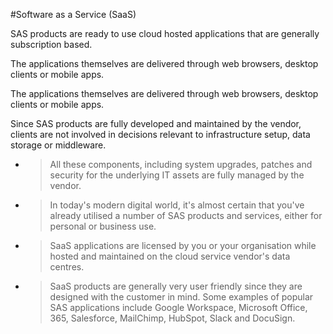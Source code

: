 #Software as a Service (SaaS)

SAS products are ready to use cloud hosted applications that are generally subscription based.

The applications themselves are delivered through web browsers, desktop clients or mobile apps.

The applications themselves are delivered through web browsers, desktop clients or mobile apps.

Since SAS products are fully developed and maintained by the vendor, clients are not involved in decisions relevant to infrastructure setup, data storage or middleware.

- > All these components, including system upgrades, patches and security for the underlying IT assets are fully managed by the vendor.

- > In today's modern digital world, it's almost certain that you've already utilised a number of SAS products and services, either for personal or business use.

- > SaaS applications are licensed by you or your organisation while hosted and maintained on the cloud service vendor's data centres.

- > SaaS products are generally very user friendly since they are designed with the customer in mind. Some examples of popular SAS applications include Google Workspace, Microsoft Office, 365, Salesforce, MailChimp, HubSpot, Slack and DocuSign.
